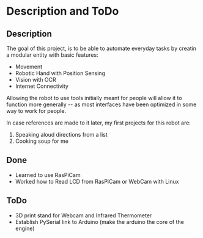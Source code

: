 Description and ToDo
====================

## Description

The goal of this project, is to be able to automate everyday tasks by creatin a modular entity with basic features:
* Movement
* Robotic Hand with Position Sensing
* Vision with OCR
* Internet Connectivity

Allowing the robot to use tools initially meant for people will allow it to function more generally -- as most interfaces have been optimized in some way to work for people.

In case references are made to it later, my first projects for this robot are:

1. Speaking aloud directions from a list
2. Cooking soup for me 

## Done
* Learned to use RasPiCam
* Worked how to Read LCD from RasPiCam or WebCam with Linux


## ToDo
* 3D print stand for Webcam and Infrared Thermometer
* Establish PySerial link to Arduino (make the arduino the core of the engine)
